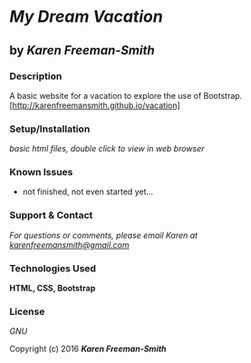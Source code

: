 # _My Dream Vacation_
## by _Karen Freeman-Smith_

### Description
A basic website for a vacation to explore the use of Bootstrap. [http://karenfreemansmith.github.io/vacation]

### Setup/Installation
_basic html files, double click to view in web browser_

### Known Issues
- not finished, not even started yet...

### Support & Contact
*For questions or comments, please email Karen at karenfreemansmith@gmail.com*

### Technologies Used
__HTML, CSS, Bootstrap__

###  License
*GNU*

Copyright (c) 2016 **_Karen Freeman-Smith_**
